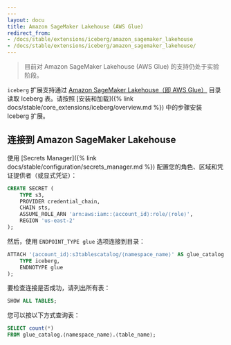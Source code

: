 ```yaml
---
---
layout: docu
title: Amazon SageMaker Lakehouse (AWS Glue)
redirect_from:
- /docs/stable/extensions/iceberg/amazon_sagemaker_lakehouse
- /docs/stable/extensions/iceberg/amazon_sagemaker_lakehouse/
---
```


> 目前对 Amazon SageMaker Lakehouse (AWS Glue) 的支持仍处于实验阶段。

`iceberg` 扩展支持通过 [Amazon SageMaker Lakehouse（即 AWS Glue）](https://aws.amazon.com/sagemaker/lakehouse/) 目录读取 Iceberg 表。请按照 [安装和加载]({% link docs/stable/core_extensions/iceberg/overview.md %}) 中的步骤安装 Iceberg 扩展。

## 连接到 Amazon SageMaker Lakehouse

使用 [Secrets Manager]({% link docs/stable/configuration/secrets_manager.md %}) 配置您的角色、区域和凭证提供者（或显式凭证）：

```sql
CREATE SECRET (
    TYPE s3,
    PROVIDER credential_chain,
    CHAIN sts,
    ASSUME_ROLE_ARN 'arn:aws:iam::⟨account_id⟩:role/⟨role⟩',
    REGION 'us-east-2'
);
```

然后，使用 `ENDPOINT_TYPE glue` 选项连接到目录：

```sql
ATTACH '⟨account_id⟩:s3tablescatalog/⟨namespace_name⟩' AS glue_catalog (
    TYPE iceberg,
    ENDNOTYPE glue
);
```

要检查连接是否成功，请列出所有表：

```sql
SHOW ALL TABLES;
```

您可以按以下方式查询表：

```sql
SELECT count(*)
FROM glue_catalog.⟨namespace_name⟩.⟨table_name⟩;
```